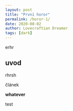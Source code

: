 ```yaml
---
layout: post
title: "První horor"
permalink: /horor-1/
date: 2020-08-02
author: Lovecraftian Dreamer
tags: [dark]
---
```


erhr

## uvod

rhrsh

článek

**whatever**

test
